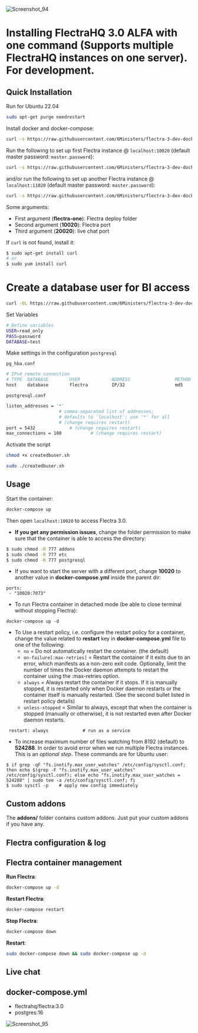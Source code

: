 
![Screenshot_94](https://github.com/6Ministers/flectra-3-dev-docker-compose/assets/11208423/d29a6c37-4ebc-4142-b3dc-f4dd6a43ddde)

# Installing FlectraHQ 3.0 ALFA with one command (Supports multiple FlectraHQ instances on one server). For development.

## Quick Installation

Run for Ubuntu 22.04

``` bash
sudo apt-get purge needrestart
```

Install docker and docker-compose:

``` bash
curl -s https://raw.githubusercontent.com/6Ministers/flectra-3-dev-docker-compose/master/setup.sh | sudo bash -s
```

Run the following to set up first Flectra instance @ `localhost:10020` (default master password: `master.password`):

``` bash
curl -s https://raw.githubusercontent.com/6Ministers/flectra-3-dev-docker-compose/master/run.sh | sudo bash -s flectra-one 10020 20020
```
and/or run the following to set up another Flectra instance @ `localhost:11020` (default master password: `master.password`):

``` bash
curl -s https://raw.githubusercontent.com/6Ministers/flectra-3-dev-docker-compose/master/run.sh | sudo bash -s flectra-two 11020 21020
```

Some arguments:
* First argument (**flectra-one**): Flectra deploy folder
* Second argument (**10020**): Flectra port
* Third argument (**20020**): live chat port

If `curl` is not found, install it:

``` bash
$ sudo apt-get install curl
# or
$ sudo yum install curl
```

# Create a database user for BI access

``` bash
curl -OL https://raw.githubusercontent.com/6Ministers/flectra-3-dev-docker-compose/main/createdbuser.sh
```

Set Variables

``` bash
# Define variables
USER=read_only
PASS=password
DATABASE=test
```

Make settings in the configuration `postgresql`

`pg_hba.conf`
``` bash
# IPv4 remote connection
# TYPE  DATABASE        USER            ADDRESS                 METHOD
host    database        flectra         IP/32                   md5
```
`postgresql.conf`
``` bash
listen_addresses = '*'
					# comma-separated list of addresses;
					# defaults to 'localhost'; use '*' for all
					# (change requires restart)
port = 5432				# (change requires restart)
max_connections = 100			# (change requires restart)
```

Activate the script
``` bash
chmod +x createdbuser.sh
```

``` bash
sudo ./createdbuser.sh
```


## Usage

Start the container:
``` sh
docker-compose up
```
Then open `localhost:10020` to access Flectra 3.0.

- **If you get any permission issues**, change the folder permission to make sure that the container is able to access the directory:

``` sh
$ sudo chmod -R 777 addons
$ sudo chmod -R 777 etc
$ sudo chmod -R 777 postgresql
```

- If you want to start the server with a different port, change **10020** to another value in **docker-compose.yml** inside the parent dir:

```
ports:
 - "10020:7073"
```

- To run Flectra container in detached mode (be able to close terminal without stopping Flectra):

```
docker-compose up -d
```

- To Use a restart policy, i.e. configure the restart policy for a container, change the value related to **restart** key in **docker-compose.yml** file to one of the following:
   - `no` =	Do not automatically restart the container. (the default)
   - `on-failure[:max-retries]` =	Restart the container if it exits due to an error, which manifests as a non-zero exit code. Optionally, limit the number of times the Docker daemon attempts to restart the container using the :max-retries option.
  - `always` =	Always restart the container if it stops. If it is manually stopped, it is restarted only when Docker daemon restarts or the container itself is manually restarted. (See the second bullet listed in restart policy details)
  - `unless-stopped`	= Similar to always, except that when the container is stopped (manually or otherwise), it is not restarted even after Docker daemon restarts.
```
 restart: always             # run as a service
```

- To increase maximum number of files watching from 8192 (default) to **524288**. In order to avoid error when we run multiple Flectra instances. This is an *optional step*. These commands are for Ubuntu user:

```
$ if grep -qF "fs.inotify.max_user_watches" /etc/config/sysctl.conf; then echo $(grep -F "fs.inotify.max_user_watches" /etc/config/sysctl.conf); else echo "fs.inotify.max_user_watches = 524288" | sudo tee -a /etc/config/sysctl.conf; fi
$ sudo sysctl -p    # apply new config immediately
``` 

## Custom addons

The **addons/** folder contains custom addons. Just put your custom addons if you have any.

## Flectra configuration & log



  

## Flectra container management

**Run Flectra**:

``` bash
docker-compose up -d
```

**Restart Flectra**:

``` bash
docker-compose restart
```

**Stop Flectra**:

``` bash
docker-compose down
```

**Restart**:

``` bash
sudo docker-compose down && sudo docker-compose up -d
```

## Live chat



## docker-compose.yml

* flectrahq/flectra:3.0
* postgres:16

![Screenshot_95](https://github.com/6Ministers/flectra-3-dev-docker-compose/assets/11208423/046ac5e0-15b5-43fa-b273-0f695fb15ab3)
